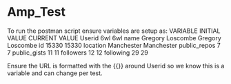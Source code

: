 # Amp_Test

To run the postman script ensure variables are setup as:
VARIABLE         INITIAL VALUE         CURRENT VALUE
Userid           6wl                   6wl
name             Gregory Loscombe      Gregory Loscombe
id               15330                 15330
location         Manchester            Manchester
public_repos     7                     7
public_gists     11                    11
followers        12                    12
following        29                    29

Ensure the URL is formatted with the {{}} around Userid so we know this is a variable and can change per test. 


 
